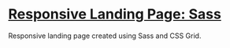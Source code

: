 # [Responsive Landing Page: Sass](https://marysed.github.io/sass-test/)

Responsive landing page created using Sass and CSS Grid. 

